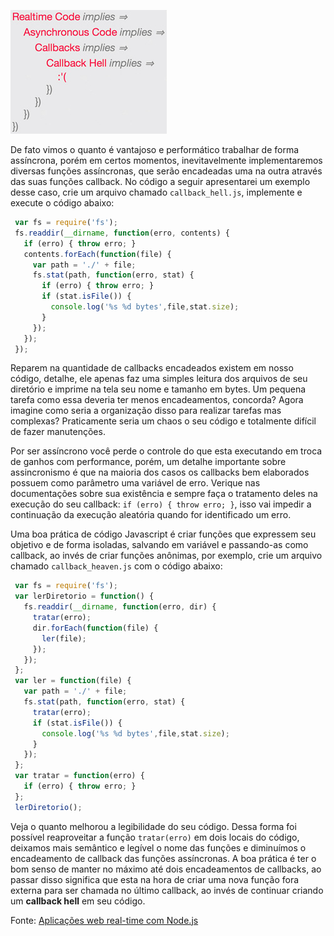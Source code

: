 ![Evitando Callback Hell](images/callback-hell.jpg "Evitando Callback Hell")

De fato vimos o quanto é vantajoso e performático trabalhar de forma assíncrona, porém em certos momentos, inevitavelmente implementaremos diversas funções assíncronas, que serão encadeadas uma na outra através das suas funções callback. No código a seguir apresentarei um exemplo desse caso, crie um arquivo chamado `callback_hell.js`, implemente e execute o código abaixo:

``` javascript
 var fs = require('fs');
 fs.readdir(__dirname, function(erro, contents) {
   if (erro) { throw erro; }
   contents.forEach(function(file) {
     var path = './' + file;
     fs.stat(path, function(erro, stat) {
       if (erro) { throw erro; }
       if (stat.isFile()) {
         console.log('%s %d bytes',file,stat.size);
       }
     });
   });
 });
``` 

Reparem na quantidade de callbacks encadeados existem em nosso código, detalhe, ele apenas faz uma simples leitura dos arquivos de seu diretório e imprime na tela seu nome e tamanho em bytes. Um pequena tarefa como essa deveria ter menos encadeamentos, concorda? Agora imagine como seria a organização disso para realizar tarefas mas complexas? Praticamente seria um chaos o seu código e totalmente difícil de fazer manutenções.

Por ser assíncrono você perde o controle do que esta executando em troca de ganhos com performance, porém, um detalhe importante sobre assincronismo é que na maioria dos casos os callbacks bem elaborados possuem como parâmetro uma variável de erro. Verique nas documentações sobre sua existência e sempre faça o tratamento deles na execução do seu callback: `if (erro) { throw erro; }`, isso vai impedir a continuação da execução aleatória quando for identificado um erro.

Uma boa prática de código Javascript é criar funções que expressem seu objetivo e de forma isoladas, salvando em variável e passando-as como callback, ao invés de criar funções anônimas, por exemplo, crie um arquivo chamado `callback_heaven.js` com o código abaixo:

``` javascript
 var fs = require('fs');
 var lerDiretorio = function() {
   fs.readdir(__dirname, function(erro, dir) {
     tratar(erro);
     dir.forEach(function(file) {
       ler(file);
     });
   });
 };
 var ler = function(file) {
   var path = './' + file;
   fs.stat(path, function(erro, stat) {
     tratar(erro);
     if (stat.isFile()) {
       console.log('%s %d bytes',file,stat.size);
     }
   });
 };
 var tratar = function(erro) {
   if (erro) { throw erro; }
 };
 lerDiretorio();
``` 

Veja o quanto melhorou a legibilidade do seu código. Dessa forma foi possível reaproveitar a função `tratar(erro)` em dois locais do código, deixamos mais semântico e legível o nome das funções e diminuímos o encadeamento de callback das funções assíncronas. A boa prática é ter o bom senso de manter no máximo até dois encadeamentos de callbacks, ao passar disso significa que esta na hora de criar uma nova função fora externa para ser chamada no último callback, ao invés de continuar criando um **callback hell** em seu código.

Fonte: [Aplicações web real-time com Node.js](https://casadocodigo.refersion.com/l/630.1389 "Aplicações web real-time com Node.js")
